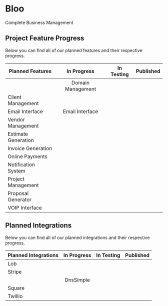 # Bloo
Complete Business Management

## Project Feature Progress
Below you can find all of our planned features and their respective progress.

| Planned Features    | In Progress           | In Testing           | Published            |
| ------------------- | :-------------------: | :-------------------:| :-------------------:|
|                     | Domain Management     |
| Client Management   |
| Email Interface     | Email Interface       |
| Vendor Management   |
| Estimate Generation |
| Invoice Generation  |
| Online Payments     |
| Notification System |
| Project Management  |
| Proposal Generator  |
| VOIP Interface      |

## Planned Integrations
Below you can find all of our planned integrations and their respective progress.

| Planned Integrations    | In Progress           | In Testing           | Published            |
| -------------------     | :-------------------: | :-------------------:| :-------------------:|
| Lob                     |
| Stripe                  |
|                         | DnsSimple             |
| Square                  |
| Twillio                 |
